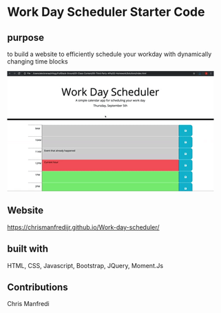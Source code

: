 # Work Day Scheduler Starter Code

## purpose
to build a website to efficiently schedule your workday with dynamically changing time blocks

![website functionality](./assets/05-third-party-apis-homework-demo.gif)

## Website
https://chrismanfredijr.github.io/Work-day-scheduler/

## built with
HTML, CSS, Javascript, Bootstrap, JQuery, Moment.Js

## Contributions
Chris Manfredi
